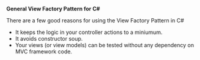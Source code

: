 **General View Factory Pattern for C#**


There are a few good reasons for using the View Factory Pattern in C#
- It keeps the logic in your controller actions to a miniumum.
- It avoids constructor soup.
- Your views (or view models) can be tested without any dependency on MVC framework code.
